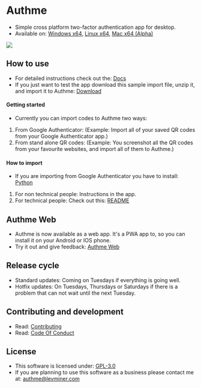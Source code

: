 # Authme

-   Simple cross platform two-factor authentication app for desktop.
-   Available on: [Windows x64](https://github.com/Levminer/authme/releases/latest), [Linux x64](https://github.com/Levminer/authme/releases/latest), [Mac x64 (Alpha)](https://nightly.link/Levminer/authme/workflows/mac-artifacts/dev/authme-latest-mac-x64-installer-portable.zip)

<img src="https://raw.githubusercontent.com/Levminer/authme/main/img/screenshot.png?raw=true">

## How to use

-   For detailed instructions check out the: [Docs](https://docs.authme.levminer.com/#/import?id=import)
-   If you just want to test the app download this sample import file, unzip it, and import it to Authme: [Download](https://github.com/Levminer/authme/blob/main/sample/authme_import_sample.zip?raw=true)

#### Getting started

-   Currently you can import codes to Authme two ways:

1. From Google Authenticator: (Example: Import all of your saved QR codes from your Google Authenticator app.)
1. From stand alone QR codes: (Example: You screenshot all the QR codes from your favourite websites, and import all of them to Authme.)

#### How to import

-   If you are importing from Google Authenticator you have to install: [Python](https://www.python.org/downloads/)

1.  For non technical people: Instructions in the app.
1.  For technical people: Check out this: [README](https://github.com/Levminer/authme/blob/main/extract/README.md)

## Authme Web

-   Authme is now available as a web app. It's a PWA app to, so you can install it on your Android or IOS phone.
-   Try it out and give feedback: [Authme Web](https://github.com/levminer/authme-web)

## Release cycle

-   Standard updates: Coming on Tuesdays if everything is going well.
-   Hotfix updates: On Tuesdays, Thursdays or Saturdays if there is a problem that can not wait until the next Tuesday.

## Contributing and development

-   Read: [Contributing](https://github.com/Levminer/authme/blob/main/.github/CONTRIBUTING.md)
-   Read: [Code Of Conduct](https://github.com/Levminer/authme/blob/main/.github/CODE_OF_CONDUCT.md)

## License

-   This software is licensed under: [GPL-3.0](https://github.com/Levminer/authme/blob/main/LICENSE.md)
-   If you are planning to use this software as a business please contact me at: <authme@levminer.com>
